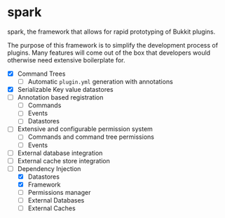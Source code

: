 # spark
spark, the framework that allows for rapid prototyping of Bukkit plugins.

The purpose of this framework is to simplify the development process of plugins. Many features will come out of the box that developers would otherwise need extensive boilerplate for.
- [x] Command Trees
  - [ ] Automatic `plugin.yml` generation with annotations 
- [x] Serializable Key value datastores
- [ ] Annotation based registration
  - [ ] Commands
  - [ ] Events
  - [ ] Datastores
- [ ] Extensive and configurable permission system
  - [ ] Commands and command tree permissions
  - [ ] Events
- [ ] External database integration
- [ ] External cache store integration
- [ ] Dependency Injection
  - [x] Datastores
  - [x] Framework
  - [ ] Permissions manager
  - [ ] External Databases
  - [ ] External Caches
